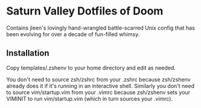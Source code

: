 Saturn Valley Dotfiles of Doom
==============================

Contains jleen's lovingly hand-wrangled battle-scarred Unix config that has
been evolving for over a decade of fun-filled whimsy.

Installation
------------

Copy templates/.zshenv to your home directory and edit as needed.

You don't need to source zsh/zshrc from your .zshrc because zsh/zshenv
already does it if it's running in an interactive shell.  Similarly you don't
need to source vim/startup.vim from your .vimrc because zsh/zshenv sets your
VIMINIT to run vim/startup.vim (which in turn sources your .vimrc).
